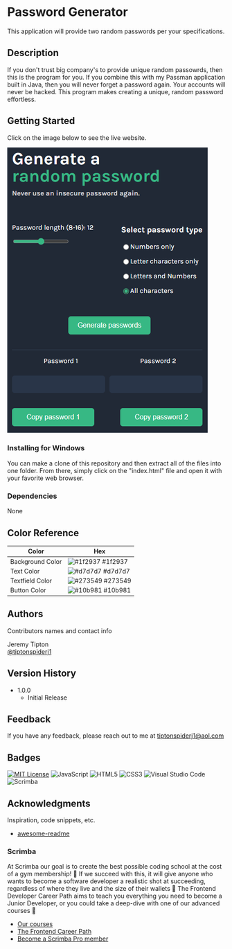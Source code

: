 # Password Generator
This application will provide two random passwords per your specifications.  

## Description

If you don't trust big company's to provide unique random passowrds, then this is the program for you.  If you combine this with my Passman application built in Java, then you will never forget a password again.  Your accounts will never be hacked.  This program makes creating a unique, random password effortless.

## Getting Started

Click on the image below to see the live website.

[![application images](https://github.com/tiptonspiderj/Password-Generator/blob/main/image/Screenshot.png)](https://tiptonspiderj-passwordgenerator.netlify.app/)

### Installing for Windows

You can make a clone of this repository and then extract all of the files into one folder.  From there, simply click on the "index.html" file and open it with your favorite web browser. 

### Dependencies

None

## Color Reference

| Color             | Hex                                                                |
| ----------------- | ------------------------------------------------------------------ |
| Background Color | ![#1f2937](https://imageplaceholder.net/10x10/1f2937?text=) #1f2937 |
| Text Color | ![#d7d7d7](https://imageplaceholder.net/10x10/d7d7d7?text=) #d7d7d7 |
| Textfield Color | ![#273549](https://imageplaceholder.net/10x10/273549?text=) #273549 |
| Button Color | ![#10b981](https://imageplaceholder.net/10x10/10b981?text=) #10b981 |


## Authors

Contributors names and contact info

Jeremy Tipton  
[@tiptonspiderj1](https://tiptonspiderj1.com)

## Version History

* 1.0.0
    * Initial Release

## Feedback

If you have any feedback, please reach out to me at <tiptonspiderj1@aol.com>

## Badges

[![MIT License](https://img.shields.io/badge/License-MIT-green.svg)](https://choosealicense.com/licenses/mit/)
![JavaScript](https://img.shields.io/badge/javascript-%23323330.svg?style=for-the-badge&logo=javascript&logoColor=%23F7DF1E)
![HTML5](https://img.shields.io/badge/html5-%23E34F26.svg?style=for-the-badge&logo=html5&logoColor=white)
![CSS3](https://img.shields.io/badge/css3-%231572B6.svg?style=for-the-badge&logo=css3&logoColor=white)
![Visual Studio Code](https://img.shields.io/badge/Visual%20Studio%20Code-0078d7.svg?style=for-the-badge&logo=visual-studio-code&logoColor=white)
![Scrimba](https://img.shields.io/badge/scrimba-2B283A?style=for-the-badge&logo=scrimba&logoColor=white)

## Acknowledgments

Inspiration, code snippets, etc.
* [awesome-readme](https://github.com/matiassingers/awesome-readme)

### Scrimba

At Scrimba our goal is to create the best possible coding school at the cost of a gym membership! 💜
If we succeed with this, it will give anyone who wants to become a software developer a realistic shot at succeeding, regardless of where they live and the size of their wallets 🎉
The Frontend Developer Career Path aims to teach you everything you need to become a Junior Developer, or you could take a deep-dive with one of our advanced courses 🚀

- [Our courses](https://scrimba.com/allcourses)
- [The Frontend Career Path](https://scrimba.com/learn/frontend)
- [Become a Scrimba Pro member](https://scrimba.com/pricing)
